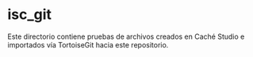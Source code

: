 # isc_git
Este directorio contiene pruebas de archivos creados en Caché Studio e importados vía TortoiseGit hacia este repositorio.

